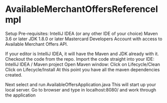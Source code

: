 # AvailableMerchantOffersReferenceImpl

Setup Pre-requisites:
IntelliJ IDEA (or any other IDE of your choice)
Maven 3.6 or later
JDK 1.8.0 or later
Mastercard Developers Account with access to Available Merchant Offers API. 

If your editor is IntelliJ IDEA, it will have the Maven and JDK already with it.
Checkout the code from the repo. 
Import the code straight into your IDE: IntelliJ IDEA / Maven project
 Open Maven window:
 Click on Lifecycle/Clean
 Click on Lifecycle/Install
 At this point you have all the maven dependencies created.
 
Next select and run AvailableOffersApplication.java
This will start up your local server. 
Go to browser and type in localhost:8080/ and work through the application 
 
 
   